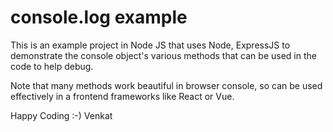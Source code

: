 # console.log example
This is an example project in Node JS that uses Node, ExpressJS to demonstrate the console object's various methods that can be used in the code to help debug.

Note that many methods work beautiful in browser console, so can be used effectively in a frontend frameworks like React or Vue.

Happy Coding :-)
Venkat
